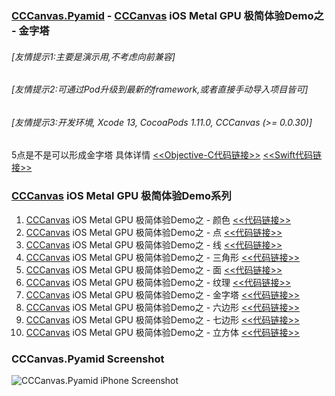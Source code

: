 ### [CCCanvas.Pyamid](https://github.com/ccworld1000/CCCanvas.Pyamid) - [CCCanvas](https://github.com/ccworld1000/CCCanvas) iOS Metal GPU 极简体验Demo之 - 金字塔

###### [友情提示1:主要是演示用,不考虑向前兼容]
###### [友情提示2:可通过Pod升级到最新的framework,或者直接手动导入项目皆可]
###### [友情提示3:开发环境, Xcode 13, CocoaPods 1.11.0, CCCanvas (>= 0.0.30)]
5点是不是可以形成金字塔 具体详情  [<<Objective-C代码链接>>](https://github.com/ccworld1000/CCCanvas.Pyamid/CCCanvas.Pyamid.OC)  [<<Swift代码链接>>](https://github.com/ccworld1000/CCCanvas.Pyamid/CCCanvas.Pyamid.Swift) 

### [CCCanvas](https://github.com/ccworld1000/CCCanvas) iOS Metal GPU 极简体验Demo系列
1. [CCCanvas](https://github.com/ccworld1000/CCCanvas) iOS Metal GPU 极简体验Demo之 - 颜色 [<<代码链接>>](https://github.com/ccworld1000/CCCanvas.Color)
2. [CCCanvas](https://github.com/ccworld1000/CCCanvas) iOS Metal GPU 极简体验Demo之 - 点 [<<代码链接>>](https://github.com/ccworld1000/CCCanvas.Point)
3. [CCCanvas](https://github.com/ccworld1000/CCCanvas) iOS Metal GPU 极简体验Demo之 - 线 [<<代码链接>>](https://github.com/ccworld1000/CCCanvas.Line)
4. [CCCanvas](https://github.com/ccworld1000/CCCanvas) iOS Metal GPU 极简体验Demo之 - 三角形 [<<代码链接>>](https://github.com/ccworld1000/CCCanvas.Triangle)
5. [CCCanvas](https://github.com/ccworld1000/CCCanvas) iOS Metal GPU 极简体验Demo之 - 面 [<<代码链接>>](https://github.com/ccworld1000/CCCanvas.Plane)
6. [CCCanvas](https://github.com/ccworld1000/CCCanvas) iOS Metal GPU 极简体验Demo之 - 纹理 [<<代码链接>>](https://github.com/ccworld1000/CCCanvas.Texture)
7. [CCCanvas](https://github.com/ccworld1000/CCCanvas) iOS Metal GPU 极简体验Demo之 - 金字塔 [<<代码链接>>](https://github.com/ccworld1000/CCCanvas.Pyamid)
8. [CCCanvas](https://github.com/ccworld1000/CCCanvas) iOS Metal GPU 极简体验Demo之 - 六边形 [<<代码链接>>](https://github.com/ccworld1000/CCCanvas.Hexagon)
9. [CCCanvas](https://github.com/ccworld1000/CCCanvas) iOS Metal GPU 极简体验Demo之 - 七边形 [<<代码链接>>](https://github.com/ccworld1000/CCCanvas.Heptagonal)
10. [CCCanvas](https://github.com/ccworld1000/CCCanvas) iOS Metal GPU 极简体验Demo之 - 立方体 [<<代码链接>>](https://github.com/ccworld1000/CCCanvas.Cube)

### CCCanvas.Pyamid Screenshot

![CCCanvas.Pyamid iPhone Screenshot](https://raw.github.com/ccworld1000/CCCanvas.Screenshot/main/CCCanvas.Pyamid.jpg?raw=true)


